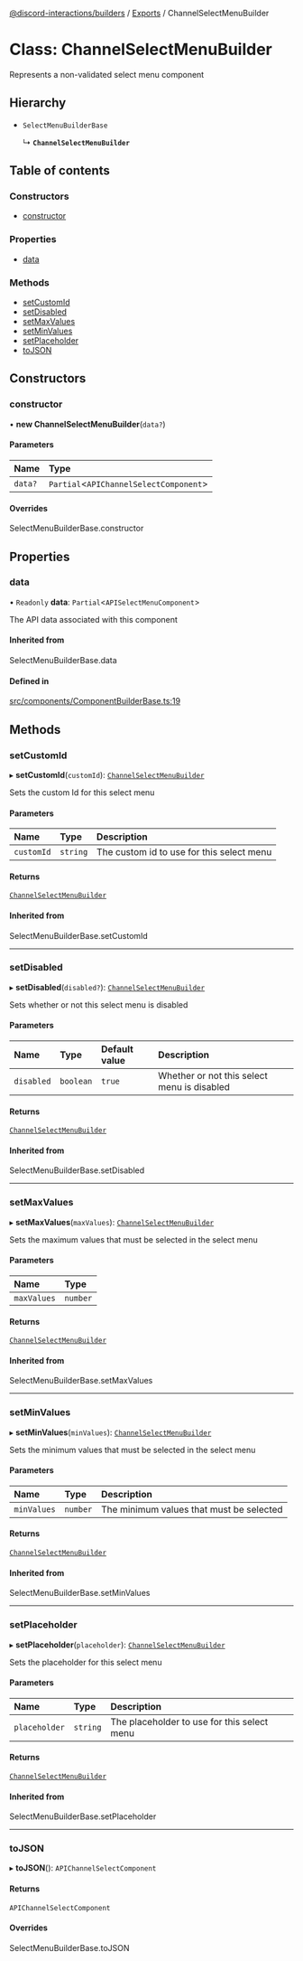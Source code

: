 [@discord-interactions/builders](../README.md) / [Exports](../modules.md) / ChannelSelectMenuBuilder

# Class: ChannelSelectMenuBuilder

Represents a non-validated select menu component

## Hierarchy

- `SelectMenuBuilderBase`

  ↳ **`ChannelSelectMenuBuilder`**

## Table of contents

### Constructors

- [constructor](ChannelSelectMenuBuilder.md#constructor)

### Properties

- [data](ChannelSelectMenuBuilder.md#data)

### Methods

- [setCustomId](ChannelSelectMenuBuilder.md#setcustomid)
- [setDisabled](ChannelSelectMenuBuilder.md#setdisabled)
- [setMaxValues](ChannelSelectMenuBuilder.md#setmaxvalues)
- [setMinValues](ChannelSelectMenuBuilder.md#setminvalues)
- [setPlaceholder](ChannelSelectMenuBuilder.md#setplaceholder)
- [toJSON](ChannelSelectMenuBuilder.md#tojson)

## Constructors

### constructor

• **new ChannelSelectMenuBuilder**(`data?`)

#### Parameters

| Name | Type |
| :------ | :------ |
| `data?` | `Partial`<`APIChannelSelectComponent`\> |

#### Overrides

SelectMenuBuilderBase.constructor

## Properties

### data

• `Readonly` **data**: `Partial`<`APISelectMenuComponent`\>

The API data associated with this component

#### Inherited from

SelectMenuBuilderBase.data

#### Defined in

[src/components/ComponentBuilderBase.ts:19](https://github.com/ssMMiles/discord-interactions/blob/c2e131f/packages/builders/src/components/ComponentBuilderBase.ts#L19)

## Methods

### setCustomId

▸ **setCustomId**(`customId`): [`ChannelSelectMenuBuilder`](ChannelSelectMenuBuilder.md)

Sets the custom Id for this select menu

#### Parameters

| Name | Type | Description |
| :------ | :------ | :------ |
| `customId` | `string` | The custom id to use for this select menu |

#### Returns

[`ChannelSelectMenuBuilder`](ChannelSelectMenuBuilder.md)

#### Inherited from

SelectMenuBuilderBase.setCustomId

___

### setDisabled

▸ **setDisabled**(`disabled?`): [`ChannelSelectMenuBuilder`](ChannelSelectMenuBuilder.md)

Sets whether or not this select menu is disabled

#### Parameters

| Name | Type | Default value | Description |
| :------ | :------ | :------ | :------ |
| `disabled` | `boolean` | `true` | Whether or not this select menu is disabled |

#### Returns

[`ChannelSelectMenuBuilder`](ChannelSelectMenuBuilder.md)

#### Inherited from

SelectMenuBuilderBase.setDisabled

___

### setMaxValues

▸ **setMaxValues**(`maxValues`): [`ChannelSelectMenuBuilder`](ChannelSelectMenuBuilder.md)

Sets the maximum values that must be selected in the select menu

#### Parameters

| Name | Type |
| :------ | :------ |
| `maxValues` | `number` |

#### Returns

[`ChannelSelectMenuBuilder`](ChannelSelectMenuBuilder.md)

#### Inherited from

SelectMenuBuilderBase.setMaxValues

___

### setMinValues

▸ **setMinValues**(`minValues`): [`ChannelSelectMenuBuilder`](ChannelSelectMenuBuilder.md)

Sets the minimum values that must be selected in the select menu

#### Parameters

| Name | Type | Description |
| :------ | :------ | :------ |
| `minValues` | `number` | The minimum values that must be selected |

#### Returns

[`ChannelSelectMenuBuilder`](ChannelSelectMenuBuilder.md)

#### Inherited from

SelectMenuBuilderBase.setMinValues

___

### setPlaceholder

▸ **setPlaceholder**(`placeholder`): [`ChannelSelectMenuBuilder`](ChannelSelectMenuBuilder.md)

Sets the placeholder for this select menu

#### Parameters

| Name | Type | Description |
| :------ | :------ | :------ |
| `placeholder` | `string` | The placeholder to use for this select menu |

#### Returns

[`ChannelSelectMenuBuilder`](ChannelSelectMenuBuilder.md)

#### Inherited from

SelectMenuBuilderBase.setPlaceholder

___

### toJSON

▸ **toJSON**(): `APIChannelSelectComponent`

#### Returns

`APIChannelSelectComponent`

#### Overrides

SelectMenuBuilderBase.toJSON
